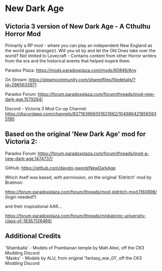 # New Dark Age
## Victoria 3 version of New Dark Age - A Cthulhu Horror Mod
Primarily a RP mod - where you can play an independent New England as the world goes strange(r). 
Will you sit by and let the Old Ones take over the world? 
Not limited to Lovecraft - Contains content from other Horror writers from the era and the historical events that helped inspire them.

Paradox Plaza:
https://mods.paradoxplaza.com/mods/60846/Any

On Stream: 
https://steamcommunity.com/sharedfiles/filedetails/?id=2965633971

Paradox Forum:
https://forum.paradoxplaza.com/forum/threads/mod-new-dark-age.1579264/

Discord - Victoria 3 Mod Co-op Channel: 
https://discordapp.com/channels/827163966551621662/1049864218565935195 

## Based on the original 'New Dark Age' mod for Victoria 2:
Paradox Forum: https://forum.paradoxplaza.com/forum/threads/mod-a-new-dark-age.1474737/

GitHub: https://github.com/dayglo-sword/NewDarkAge

Which itself was based, with permission, on the original 'Eldritch' mod by Bratmon:

https://forum.paradoxplaza.com/forum/threads/mod-eldritch-mod.1160898/ (login needed?)

and their inspirational AAR...

https://forum.paradoxplaza.com/forum/threads/miskatonic-university-class-of-1836.1126469/

## Additional Credits
'Shamballa' - Models of Prambanan temple by Matt Alexi, off the CK3 Modding Discord  
'Masks' - Models by ALU, from original 'fantasy_war_01', off the CK3 Modding Discord 


